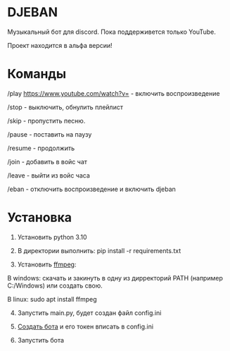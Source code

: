 # DJEBAN
Музыкальный бот для discord. Пока поддерживется только YouTube.

Проект находится в альфа версии!


# Команды
/play https://www.youtube.com/watch?v=  - включить воспроизведение

/stop - выключить, обнулить плейлист

/skip - пропустить песню.

/pause - поставить на паузу

/resume - продолжить

/join - добавить в войс чат

/leave - выйти из войс часа

/eban - отключить воспроизведение и включить djeban

# Установка
1. Установить python 3.10

2. В директории выполнить:
pip install -r requirements.txt

3. Установить [ffmpeg](https://ffmpeg.org/download.html):

В windows: скачать и закинуть в одну из дирректорий PATH (например C:/Windows) или создать свою.

В linux: sudo apt install ffmpeg

4. Запустить main.py, будет создан файл config.ini

5. [Создать бота](https://discord.com/developers/applications) и его токен вписать в config.ini

6. Запустить бота